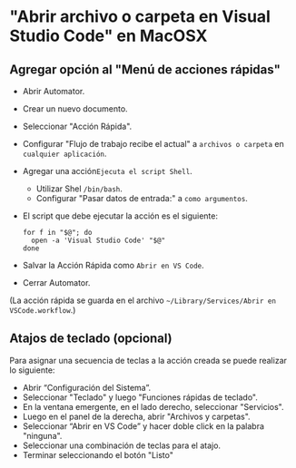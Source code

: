 # "Abrir archivo o carpeta en Visual Studio Code" en MacOSX

##  Agregar opción al "Menú de acciones rápidas"
- Abrir Automator.
- Crear un nuevo documento.
- Seleccionar "Acción Rápida".
- Configurar "Flujo de trabajo recibe el actual" a `archivos o carpeta` en `cualquier aplicación`.
- Agregar una acción`Ejecuta el script Shell`.
   - Utilizar Shel `/bin/bash`.
   - Configurar "Pasar datos de entrada:" a `como argumentos`.
   
- El script que debe ejecutar la acción es el siguiente:
   ```
   for f in "$@"; do
     open -a 'Visual Studio Code' "$@"
   done
   ```
- Salvar la Acción Rápida como  `Abrir en VS Code`.
- Cerrar Automator.

(La acción rápida se guarda en el archivo `~/Library/Services/Abrir en VSCode.workflow`.)

## Atajos de teclado (opcional)

Para asignar una secuencia de teclas a la acción creada se puede realizar lo siguiente:

- Abrir “Configuración del Sistema”.
- Seleccionar "Teclado" y luego "Funciones rápidas de teclado".
- En la ventana emergente, en el lado derecho, seleccionar "Servicios".
- Luego en el panel de la derecha, abrir "Archivos y carpetas".
- Seleccionar “Abrir en VS Code” y hacer doble click en la palabra "ninguna".
- Seleccionar una combinación de teclas para el atajo.
- Terminar seleccionando el botón "Listo"
